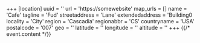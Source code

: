 +++
[location]
uuid = ''
url = 'https://somewebsite'
map_urls = []
name = 'Cafe'
tagline = 'Fud'
streetaddress = 'Lane'
extendedaddress = 'Building0
locality = 'City'
region = 'Cascadia'
regionabbr = 'CS'
countryname = 'USA'
postalcode = '007'
geo = ''
latitude = ''
longitude = ''
altitude = ''
+++
{{/* event.content */}}
